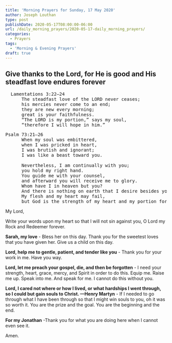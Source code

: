 ```yaml
---
title: 'Morning Prayers for Sunday, 17 May 2020'
author: Joseph Louthan
type: post
publishDate: 2020-05-17T08:00:00-06:00
url: /daily_morning_prayers/2020-05-17-daily_morning_prayers/
categories:
  - Prayers
tags:
  - 'Morning & Evening Prayers'
draft: true
---
```

## Give thanks to the Lord, for He is good and His steadfast love endures forever

<pre>
  Lamentations 3:22–24
      The steadfast love of the LORD never ceases; 
      his mercies never come to an end; 
      they are new every morning; 
      great is your faithfulness. 
      “The LORD is my portion,” says my soul, 
      “therefore I will hope in him.”</pre>

<pre>Psalm 73:21–26
      When my soul was embittered, 
      when I was pricked in heart, 
      I was brutish and ignorant; 
      I was like a beast toward you.

      Nevertheless, I am continually with you; 
      you hold my right hand. 
      You guide me with your counsel, 
      and afterward you will receive me to glory. 
      Whom have I in heaven but you? 
      And there is nothing on earth that I desire besides you. 
      My flesh and my heart may fail, 
      but God is the strength of my heart and my portion forever.</pre>



My Lord,

Write your words upon my heart so that I will not sin against you, O Lord my Rock and Redeemer forever.

**Sarah, my love** - Bless her on this day. Thank you for the sweetest loves that you have given her. Give us a child on this day. 

**Lord, help me to gentle, patient, and tender like you** - Thank you for your work in me. Have you way.

**Lord, let me preach your gospel, die, and then be forgotten** - I need your strength, heart, grace, mercy, and Spirit in order to do this. Equip me. Raise me up. Speak into me. And speak for me. I cannot do this without you.

**Lord, I cared not where or how I lived, or what hardships I went through, so I could but gain souls to Christ. —Henry Martyn** - If I needed to go through what I have been through so that I might win souls to you, oh it was so worth it. You are the prize and the goal. You are the beginning and the end. 

**For my Jonathan** -Thank you for what you are doing here when I cannot even see it.

Amen.


